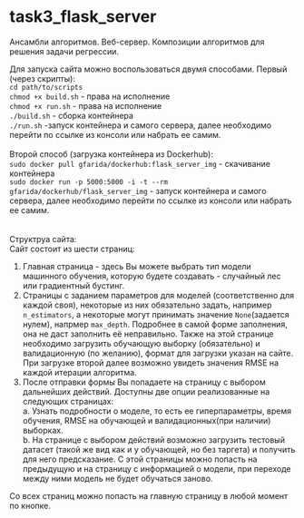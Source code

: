 # task3_flask_server
Ансамбли алгоритмов. Веб-сервер. Композиции алгоритмов для решения задачи регрессии.

Для запуска сайта можно воспользоваться двумя способами. Первый (через скрипты): <br>
`cd path/to/scripts`<br>
`chmod +x build.sh` - права на исполнение<br>
`chmod +x run.sh` - права на исполнение<br>
`./build.sh` - сборка контейнера<br>
`./run.sh` -запуск контейнера и самого сервера, далее необходимо перейти по ссылке из консоли или набрать ее самим.<br>
<br>
Второй способ (загрузка контейнера из Dockerhub):<br>
`sudo docker pull gfarida/dockerhub:flask_server_img` - скачивание контейнера<br>
`sudo docker run -p 5000:5000 -i -t --rm gfarida/dockerhub/flask_server_img` - запуск контейнера и самого сервера, далее необходимо перейти по ссылке из консоли или набрать ее самим.<br>
<br>
<br>
Структруа сайта:<br>
Сайт состоит из шести страниц:<br>
1. Главная страница - здесь Вы можете выбрать тип модели машинного обучения, которую будете создавать - случайный лес или градиентный бустинг.<br>
2. Страницы с заданием параметров для моделей (соответственно для каждой своя), некоторые из них обязательно задать, например `n_estimators`, а некоторые могут принимать значение `None`(задается нулем), напрмер   `max_depth`. Подробнее в самой форме заполнения, она не даст заполнить её неправильно. Также на этой странице необходимо загрузить обучающую выборку (обязательно) и валидационную (по желанию), формат для загрузки указан на сайте. При загрузке второй далее возможно увидеть значения RMSE на каждой итерации алгоритма.
3. После отправки формы Вы попадаете на страницу с выбором дальнейших действий. Доступны две опции реализованные на следующих страницах:<br>
    </par></par>a. Узнать подробности о моделе, то есть ее гиперпараметры, время обучения, RMSE на обучающей и валидационных(при наличии) выборках.<br>
    </par></par>b. На странице с выбором действий возможно загрузить тестовый датасет (такой же вид как и у обучающей, но без таргета) и получить для него предсказание. С этой страницы можно попасть на предыдущую и на страницу с информацией о модели, при переходе между ними модель не будет обучаться заново.<br>
    
Со всех страниц можно попасть на главную страницу в любой момент по кнопке.
